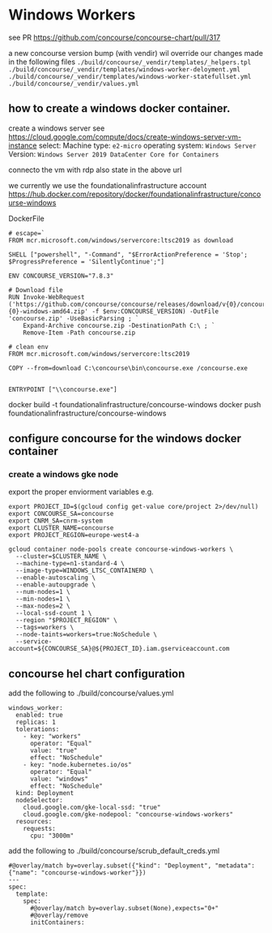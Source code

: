 # Windows Workers
see PR https://github.com/concourse/concourse-chart/pull/317

a new concourse version bump (with vendir) wil override our changes made in the following files
`./build/concourse/_vendir/templates/_helpers.tpl`
`./build/concourse/_vendir/templates/windows-worker-deloyment.yml`
`./build/concourse/_vendir/templates/windows-worker-statefullset.yml`
`./build/concourse/_vendir/values.yml`

## how to create a windows docker container.

create a windows server
see https://cloud.google.com/compute/docs/create-windows-server-vm-instance
select:
  Machine type: `e2-micro`
  operating system: `Windows Server`
  Version: `Windows Server 2019 DataCenter Core for Containers`

connecto the vm with rdp also state in the above url

we currently we use the foundationalinfrastructure account
https://hub.docker.com/repository/docker/foundationalinfrastructure/concourse-windows

DockerFile

```
# escape=`
FROM mcr.microsoft.com/windows/servercore:ltsc2019 as download

SHELL ["powershell", "-Command", "$ErrorActionPreference = 'Stop'; $ProgressPreference = 'SilentlyContinue';"]

ENV CONCOURSE_VERSION="7.8.3"

# Download file
RUN Invoke-WebRequest ('https://github.com/concourse/concourse/releases/download/v{0}/concourse-{0}-windows-amd64.zip' -f $env:CONCOURSE_VERSION) -OutFile 'concourse.zip' -UseBasicParsing ; `
    Expand-Archive concourse.zip -DestinationPath C:\ ; `
    Remove-Item -Path concourse.zip

# clean env
FROM mcr.microsoft.com/windows/servercore:ltsc2019

COPY --from=download C:\concourse\bin\concourse.exe /concourse.exe


ENTRYPOINT ["\\concourse.exe"]
```
docker build -t foundationalinfrastructure/concourse-windows
docker push foundationalinfrastructure/concourse-windows

## configure concourse for the windows docker container
### create a windows gke node
export the proper enviorment variables e.g.
```
export PROJECT_ID=$(gcloud config get-value core/project 2>/dev/null)
export CONCOURSE_SA=concourse
export CNRM_SA=cnrm-system
export CLUSTER_NAME=concourse
export PROJECT_REGION=europe-west4-a
```
```
gcloud container node-pools create concourse-windows-workers \
  --cluster=$CLUSTER_NAME \
  --machine-type=n1-standard-4 \
  --image-type=WINDOWS_LTSC_CONTAINERD \
  --enable-autoscaling \
  --enable-autoupgrade \
  --num-nodes=1 \
  --min-nodes=1 \
  --max-nodes=2 \
  --local-ssd-count 1 \
  --region "$PROJECT_REGION" \
  --tags=workers \
  --node-taints=workers=true:NoSchedule \
  --service-account=${CONCOURSE_SA}@${PROJECT_ID}.iam.gserviceaccount.com
```

## concourse hel chart configuration
add the following to ./build/concourse/values.yml
```
windows_worker:
  enabled: true
  replicas: 1
  tolerations:
    - key: "workers"
      operator: "Equal"
      value: "true"
      effect: "NoSchedule"
    - key: "node.kubernetes.io/os"
      operator: "Equal"
      value: "windows"
      effect: "NoSchedule"
  kind: Deployment
  nodeSelector:
    cloud.google.com/gke-local-ssd: "true"
    cloud.google.com/gke-nodepool: "concourse-windows-workers"
  resources:
    requests:
      cpu: "3000m"
```

add the following to ./build/concourse/scrub_default_creds.yml
```
#@overlay/match by=overlay.subset({"kind": "Deployment", "metadata": {"name": "concourse-windows-worker"}})
---
spec:
  template:
    spec:
      #@overlay/match by=overlay.subset(None),expects="0+"
      #@overlay/remove
      initContainers:
```